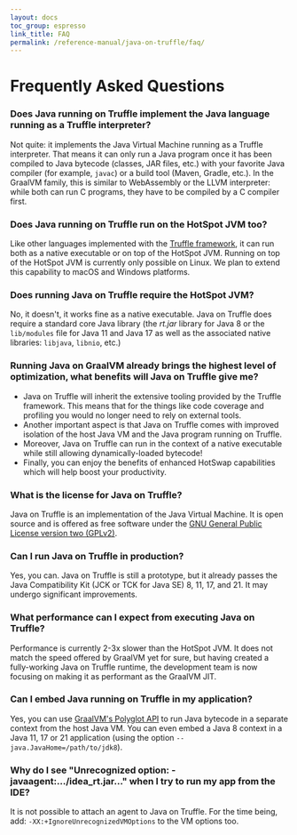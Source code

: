 ```yaml
---
layout: docs
toc_group: espresso
link_title: FAQ
permalink: /reference-manual/java-on-truffle/faq/
---
```


# Frequently Asked Questions

### Does Java running on Truffle implement the Java language running as a Truffle interpreter?

Not quite: it implements the Java Virtual Machine running as a Truffle interpreter.
That means it can only run a Java program once it has been compiled to Java bytecode (classes, JAR files, etc.) with your favorite Java compiler (for example, `javac`) or a build tool (Maven, Gradle, etc.).
In the GraalVM family, this is similar to WebAssembly or the LLVM interpreter: while both can run C programs, they have to be compiled by a C compiler first.

### Does Java running on Truffle run on the HotSpot JVM too?
Like other languages implemented with the [Truffle framework](../../../truffle/docs/README.md), it can run both as a native executable or on top of the HotSpot JVM.
Running on top of the HotSpot JVM is currently only possible on Linux.
We plan to extend this capability to macOS and Windows platforms.

### Does running Java on Truffle require the HotSpot JVM?

No, it doesn't, it works fine as a native executable.
Java on Truffle does require a standard core Java library (the _rt.jar_ library for Java 8 or the `lib/modules` file for Java 11 and Java 17 as well as the associated native libraries: `libjava`, `libnio`, etc.)

### Running Java on GraalVM already brings the highest level of optimization, what benefits will Java on Truffle give me?
- Java on Truffle will inherit the extensive tooling provided by the Truffle framework. This means that for the things like code coverage and profiling you would no longer need to rely on external tools.
- Another important aspect is that Java on Truffle comes with improved isolation of the host Java VM and the Java program running on Truffle.
- Moreover, Java on Truffle can run in the context of a native executable while still allowing dynamically-loaded bytecode!
- Finally, you can enjoy the benefits of enhanced HotSwap capabilities which will help boost your productivity.

### What is the license for Java on Truffle?
Java on Truffle is an implementation of the Java Virtual Machine. It is open source and is offered as free software under the [GNU General Public License version two (GPLv2)](https://github.com/oracle/graal/blob/master/tools/LICENSE).

### Can I run Java on Truffle in production?
Yes, you can. Java on Truffle is still a prototype, but it already passes the Java Compatibility Kit (JCK or TCK for Java SE) 8, 11, 17, and 21.
It may undergo significant improvements.

### What performance can I expect from executing Java on Truffle?
Performance is currently 2-3x slower than the HotSpot JVM.
It does not match the speed offered by GraalVM yet for sure, but having created a fully-working Java on Truffle runtime, the development team is now focusing on making it as performant as the GraalVM JIT.

### Can I embed Java running on Truffle in my application?
Yes, you can use [GraalVM's Polyglot API](https://www.graalvm.org/sdk/javadoc/org/graalvm/polyglot/package-summary.html) to run Java bytecode in a separate context from the host Java VM.
You can even embed a Java 8 context in a Java 11, 17 or 21 application (using the option `--java.JavaHome=/path/to/jdk8`).

### Why do I see "Unrecognized option: -javaagent:.../idea_rt.jar..." when I try to run my app from the IDE?
It is not possible to attach an agent to Java on Truffle. For the time being, add: `-XX:+IgnoreUnrecognizedVMOptions` to the VM options too.
